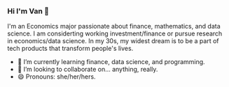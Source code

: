 ### Hi I'm Van 👋

<!--
**yourvivian/yourvivian** is a ✨ _special_ ✨ repository because its `README.md` (this file) appears on your GitHub profile.

Here are some ideas to get you started:

- 🔭 I’m currently working on ...
- 🌱 I’m currently learning ...
- 👯 I’m looking to collaborate on ...
- 🤔 I’m looking for help with ...
- 💬 Ask me about ...
- 📫 How to reach me: ...
- 😄 Pronouns: ...
- ⚡ Fun fact: ...
-->
I'm an Economics major passionate about finance, mathematics, and data science. I am considerting working investment/finance or pursue research in economics/data science. In my 30s, my widest dream is to be a part of tech products that transform people's lives.
- 🌱 I’m currently learning finance, data science, and programming.
- 👯 I’m looking to collaborate on... anything, really.
- 😄 Pronouns: she/her/hers.
